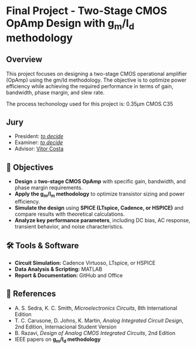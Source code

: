 # Final Project - Two-Stage CMOS OpAmp Design with g<sub>m</sub>/I<sub>d</sub> methodology

## Overview

This project focuses on designing a two-stage CMOS operational amplifier (OpAmp) using the gm/Id methodology. The objective is to optimize power efficiency while achieving the required performance in terms of gain, bandwidth, phase margin, and slew rate.

The process techonology used for this project is: 0.35&mu;m CMOS C35

## Jury

- President: [*to decide*](https://www.isel.pt/docentes/)
- Examiner: [*to decide*](https://www.isel.pt/docentes/)
- Advisor: [Vitor Costa](https://www.isel.pt/docentes/vitor-manuel-da-silva-costa)

## 🎯 Objectives  

- **Design** a **two-stage CMOS OpAmp** with specific gain, bandwidth, and phase margin requirements.  
- **Apply the g<sub>m</sub>/I<sub>m</sub> methodology** to optimize transistor sizing and power efficiency.  
- **Simulate the design** using **SPICE (LTspice, Cadence, or HSPICE)** and compare results with theoretical calculations.  
- **Analyze key performance parameters**, including DC bias, AC response, transient behavior, and noise characteristics.  


## 🛠️ Tools & Software  

- **Circuit Simulation:** Cadence Virtuoso, LTspice, or HSPICE
- **Data Analysis & Scripting:** MATLAB
- **Report & Documentation:** GitHub and Office


## 📄 References

- A. S. Sedra, K. C. Smith, *Microelectronics Circuits*, 8th International Edition
- T. C. Carusone, D. Johns, K. Martin, *Analog Integrated Circuit Design*, 2nd Edition, Internacional Student Version
- B. Razavi, *Design of Analog CMOS Integrated Circuits*, 2nd Edition
- IEEE papers on **g<sub>m</sub>/I<sub>d</sub> methodology**
